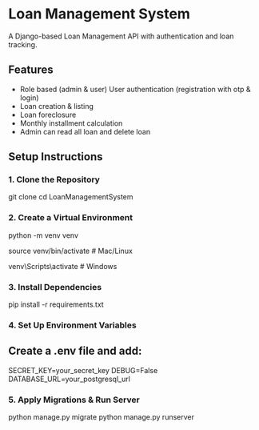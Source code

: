 # Loan Management System

A Django-based Loan Management API with authentication and loan tracking.

## Features
- Role based (admin & user) User authentication (registration with otp & login)
- Loan creation & listing
- Loan foreclosure
- Monthly installment calculation
- Admin can read all loan and delete loan

## Setup Instructions

### 1. Clone the Repository

git clone <This-repository-link>
cd LoanManagementSystem

### 2. Create a Virtual Environment

python -m venv venv

source venv/bin/activate  # Mac/Linux

venv\Scripts\activate  # Windows

### 3. Install Dependencies

pip install -r requirements.txt

### 4. Set Up Environment Variables
  ## Create a .env file and add:

SECRET_KEY=your_secret_key
DEBUG=False
DATABASE_URL=your_postgresql_url

### 5. Apply Migrations & Run Server

python manage.py migrate
python manage.py runserver

